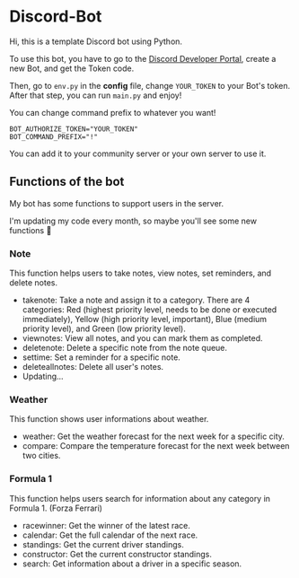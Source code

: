 # Discord-Bot

Hi, this is a template Discord bot using Python.

To use this bot, you have to go to the [Discord Developer Portal](https://discord.com/developers/applications), create a new Bot, and get the Token code.

Then, go to `env.py` in the **config** file, change `YOUR_TOKEN` to your Bot's token. After that step, you can run `main.py` and enjoy!

You can change command prefix to whatever you want!
```
BOT_AUTHORIZE_TOKEN="YOUR_TOKEN"
BOT_COMMAND_PREFIX="!"
```

You can add it to your community server or your own server to use it.

## Functions of the bot

My bot has some functions to support users in the server.

I'm updating my code every month, so maybe you'll see some new functions 🤔

### Note

This function helps users to take notes, view notes, set reminders, and delete notes.
+ takenote: Take a note and assign it to a category. There are 4 categories: Red (highest priority level, needs to be done or executed immediately), Yellow (high priority level, important), Blue (medium priority level), and Green (low priority level).
+ viewnotes: View all notes, and you can mark them as completed.
+ deletenote: Delete a specific note from the note queue.
+ settime: Set a reminder for a specific note.
+ deleteallnotes: Delete all user's notes.
+ Updating...

### Weather
This function shows user informations about weather.
+ weather: Get the weather forecast for the next week for a specific city.
+ compare: Compare the temperature forecast for the next week between two cities.

### Formula 1

This function helps users search for information about any category in Formula 1. (Forza Ferrari)
+ racewinner: Get the winner of the latest race.
+ calendar: Get the full calendar of the next race.
+ standings: Get the current driver standings.
+ constructor: Get the current constructor standings.
+ search: Get information about a driver in a specific season.
